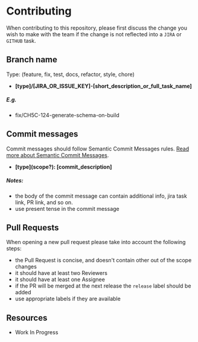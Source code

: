 # Contributing
When contributing to this repository, please first discuss the change you wish to make with the team if the change is not reflected into a `JIRA` or `GITHUB` task.

## Branch name
Type: (feature, fix, test, docs, refactor, style, chore)
- **[type]/[JIRA_OR_ISSUE_KEY]-[short_description_or_full_task_name]**

##### E.g. 
- fix/CH5C-124-generate-schema-on-build

## Commit messages
Commit messages should follow Semantic Commit Messages rules. [Read more about Semantic Commit Messages](https://gist.github.com/joshbuchea/6f47e86d2510bce28f8e7f42ae84c716). 

- **\[type]\(scope?): [commit_description]**

##### Notes:
- the body of the commit message can contain additional info, jira task link, PR link, and so on.
- use present tense in the commit message

## Pull Requests
When opening a new pull request please take into account the following steps:
- the Pull Request is concise, and doesn't contain other out of the scope changes
- it should have at least two Reviewers
- it should have at least one Assignee
- if the PR will be merged at the next release the `release` label should be added
- use appropriate labels if they are available

## Resources
- Work In Progress

